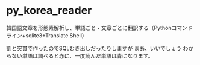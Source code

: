 # py_korea_reader
韓国語文章を形態素解析し、単語ごと・文章ごとに翻訳する（Pythonコマンドライン+sqlite3+Translate Shell）

割と突貫で作ったのでSQLむき出しだったりしますが
まあ、いいでしょう
わからない単語は調べると赤に、一度読んだ単語は青になります。
